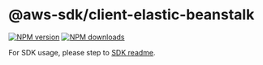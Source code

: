 # @aws-sdk/client-elastic-beanstalk

[![NPM version](https://img.shields.io/npm/v/@aws-sdk/client-elastic-beanstalk/rc.svg)](https://www.npmjs.com/package/@aws-sdk/client-elastic-beanstalk)
[![NPM downloads](https://img.shields.io/npm/dm/@aws-sdk/client-elastic-beanstalk.svg)](https://www.npmjs.com/package/@aws-sdk/client-elastic-beanstalk)

For SDK usage, please step to [SDK readme](https://github.com/aws/aws-sdk-js-v3).
